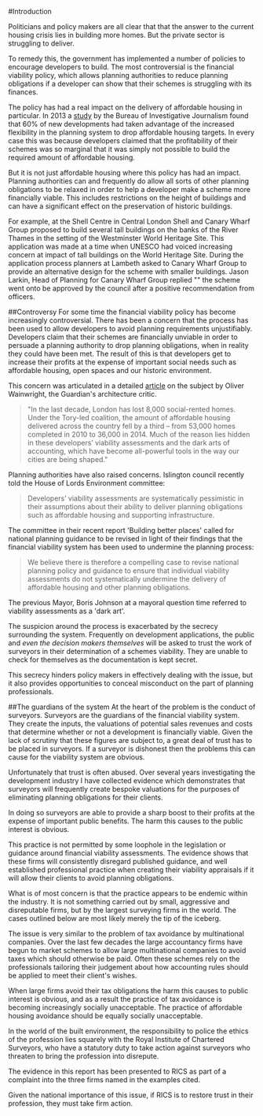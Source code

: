 #Introduction

Politicians and policy makers are all clear that that the answer to the current housing crisis lies in building more homes. But the private sector is struggling to deliver. 

To remedy this, the government has implemented a number of policies to encourage developers to build. The most controversial is the financial viability policy, which allows planning authorities to reduce planning obligations if a developer can show that their schemes is struggling with its finances.

The policy has had a real impact on the delivery of affordable housing in particular. In 2013 a [study](https://www.thebureauinvestigates.com/2013/09/18/thousands-of-affordable-homes-axed/) by the Bureau of Investigative Journalism found that 60% of new developments had taken advantage of the increased flexibility in the planning system to drop affordable housing targets. In every case this was because developers claimed that the profitability of their schemes was so marginal that it was simply not possible to build the required amount of affordable housing.

But it is not just affordable housing where this policy has had an impact. Planning authorities can and frequently do allow all sorts of other planning obligations to be relaxed in order to help a developer make a scheme more financially viable. This includes restrictions on the height of buildings and can have a significant effect on the preservation of historic buildings.

For example, at the Shell Centre in Central London Shell and Canary Wharf Group proposed to build several tall buildings on the banks of the River Thames in the setting of the Westminster World Heritage Site. This application was made at a time when UNESCO had voiced increasing concern at impact of tall buildings on the World Heritage Site. During the application process planners at Lambeth asked to Canary Wharf Group to provide an alternative design for the scheme with smaller buildings. Jason Larkin, Head of Planning for Canary Wharf Group replied "" the scheme went onto be approved by the council after a positive recommendation from officers. 

##Controversy
For some time the financial viability policy has become increasingly controversial. There has been a concern that the process has been used to allow developers to avoid planning requirements unjustifiably. Developers claim that their schemes are financially unviable in order to persuade a planning authority to drop planning obligations, when in reality they could have been met. The result of this is that developers get to increase their profits at the expense of important social needs such as affordable housing, open spaces and our historic environment.

This concern was articulated in a detailed [article]( https://www.theguardian.com/cities/2015/jun/25/london-developers-viability-planning-affordable-social-housing-regeneration-oliver-wainwright) on the subject by Oliver Wainwright, the Guardian's architecture critic. 

>"In the last decade, London has lost 8,000 social-rented homes. Under the Tory-led coalition, the amount of affordable housing delivered across the country fell by a third – from 53,000 homes completed in 2010 to 36,000 in 2014. Much of the reason lies hidden in these developers’ viability assessments and the dark arts of accounting, which have become all-powerful tools in the way our cities are being shaped."

Planning authorities have also raised concerns. Islington council recently told the House of Lords Environment committee:

>Developers’ viability assessments are systematically pessimistic in their assumptions about
their ability to deliver planning obligations such as affordable housing and
supporting infrastructure.

The committee in their recent report 'Building better places' called for national planning guidance to be revised in light of their findings that the financial viability system has been used to undermine the planning process: 

>We believe there is therefore a compelling case to revise national planning policy and guidance to ensure that individual viability assessments do not systematically undermine the delivery of affordable housing and other planning obligations.

The previous Mayor, Boris Johnson at a mayoral question time referred to viability assessments as a 'dark art'. 

The suspicion around the process is exacerbated by the secrecy surrounding the system. Frequently on development applications, the public and *even the decision makers themselves* will be asked to trust the work of surveyors in their determination of a schemes viability. They are unable to check for themselves as the documentation is kept secret. 

This secrecy hinders policy makers in effectively dealing with the issue, but it also provides opportunities to conceal misconduct on the part of planning professionals. 

##The guardians of the system
At the heart of the problem is the conduct of surveyors. Surveyors are the guardians of the financial viability system. They create the inputs, the valuations of potential sales revenues and costs that determine whether or not a development is financially viable. Given the lack of scrutiny that these figures are subject to, a great deal of trust has to be placed in surveyors. If a surveyor is dishonest then the problems this can cause for the viability system are obvious. 

Unfortunately that trust is often abused. Over several years investigating the development industry I have collected evidence which demonstrates that surveyors will frequently create bespoke valuations for the purposes of eliminating planning obligations for their clients.

In doing so surveyors are able to provide a sharp boost to their profits at the expense of important public benefits. The harm this causes to the public interest is obvious. 

This practice is not permitted by some loophole in the legislation or guidance around financial viability assessments. The evidence shows that these firms will consistently disregard published guidance, and well established professional practice when creating their viability appraisals if it will allow their clients to avoid planning obligations. 

What is of most concern is that the practice appears to be endemic within the industry. It is not something carried out by small, aggressive and disreputable firms, but by the largest surveying firms in the world. The cases outlined below are most likely merely the tip of the iceberg. 

The issue is very similar to the problem of tax avoidance by multinational companies. Over the last few decades the large accountancy firms have begun to market schemes to allow large multinational companies to avoid taxes which should otherwise be paid. Often these schemes rely on the professionals tailoring their judgement about how accounting rules should be applied to meet their client's wishes.  

When large firms avoid their tax obligations the harm this causes to public interest is obvious, and as a result the practice of tax avoidance is becoming increasingly socially unacceptable. The practice of affordable housing avoidance should be equally socially unacceptable. 

In the world of the built environment, the responsibility to police the ethics of the profession lies squarely with the Royal Institute of Chartered Surveyors, who have a statutory duty to take action against surveyors who threaten to bring the profession into disrepute. 

The evidence in this report has been presented to RICS as part of a complaint into the three firms named in the examples cited. 

Given the national importance of this issue, if RICS is to restore trust in their profession, they must take firm action.